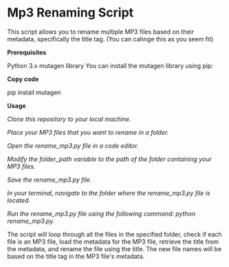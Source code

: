 # Mp3 Renaming Script

This script allows you to rename multiple MP3 files based on their metadata, specifically the title tag. (You can cahnge this as you seem fit) 

**Prerequisites**

Python 3.x
mutagen library
You can install the mutagen library using pip:

**Copy code**

pip install mutagen

**Usage**

*Clone this repository to your local machine.*

*Place your MP3 files that you want to rename in a folder.*

*Open the rename_mp3.py file in a code editor.*

*Modify the folder_path variable to the path of the folder containing your MP3 files.*

*Save the rename_mp3.py file.*

*In your terminal, navigate to the folder where the rename_mp3.py file is located.*

*Run the rename_mp3.py file using the following command: python rename_mp3.py.*

The script will loop through all the files in the specified folder, check if each file is an MP3 file, load the metadata for the MP3 file, retrieve the title from the metadata, and rename the file using the title. The new file names will be based on the title tag in the MP3 file's metadata.
